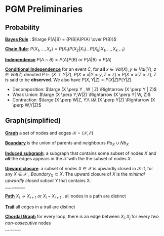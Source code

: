 # PGM Preliminaries

## Probability

**<u>Bayes Rule</u>** : $\large P(A|B) = {P(B|A)P(A) \over P(B)}$

**<u>Chain Rule</u>**: $P(X_1, ..., X_k) = P(X_1)P(X_2|X_1)...P(X_k|X_1, ..., X_{k-1})$

**<u>Independence</u>** $P(A \cap B) = P(A)P(B)$ or $P(A|B)=P(A)$

**<u>Conditional Independence</u>** for an event $C$, for **all** $x \in Val(X), y \in Val(Y),\ z \in Val(Z)$ denoted $P \vDash (X \perp Y|Z)$, $P(X=x|Y=y,Z=z) = P(X=x|Z=z)$, $Z$ is said to be **observed**. We also have $P(X, Y|Z) = P(X|Z)P(Y|Z)$

- Decomposition: $\large (X \perp Y , W | Z) \Rightarrow (X \perp Y | Z)$
- Weak Union: $\large (X \perp Y,W|Z) \Rightarrow (X \perp Y| W, Z)$
- Contraction: $\large (X \perp W|Z, Y)\ \&\ (X \perp Y|Z) \Rightarrow (X \perp W,Y|Z)$

## Graph(simplified)

**<u>Graph</u>** a set of nodes and edges $\mathcal{K} = (\mathcal{X}, \mathcal{E})$

**<u>Boundary</u>** is the union of parents and neighbours $Pa_X\ \cup\ Nb_X$

**<u>Induced subgraph</u>**: a subgraph that contains some subset of nodes $X$ and ***all*** the edges appears in the $\mathcal{X}$ with the the subset of nodes $X$.

**<u>Upward closure</u>**: a subset of nodes $X \in \mathcal{X}$ is upwardly closed in $\mathcal{K}$ if, for any $X \in \mathcal{X}$ , $Boundary_X \subset X$. The upward closure of $X$ is the *minimal upwardly closed subset* $Y$ that contains X.

<img src="/Users/ivexu/Library/Application Support/typora-user-images/image-20191027163342019.png" alt="image-20191027163342019" style="zoom:33%;" />

**<u>Path</u>** $X_i \rightarrow X_{i+1}\ or\ X_i-X_{i+1}$ , all nodes in a path are distinct

**<u>Trail</u>** all edges in a trail are distinct

**<u>Chordal Graph</u>** for every loop, there is an edge between $X_i, X_j$ for every *two non-cosecutive* nodes

<img src="/Users/ivexu/Library/Application Support/typora-user-images/image-20191027170503828.png" alt="image-20191027170503828" style="zoom:25%;" />

